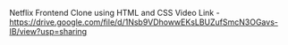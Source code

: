 Netflix Frontend Clone using HTML and CSS
Video Link - https://drive.google.com/file/d/1Nsb9VDhowwEKsLBUZufSmcN3OGavs-IB/view?usp=sharing
